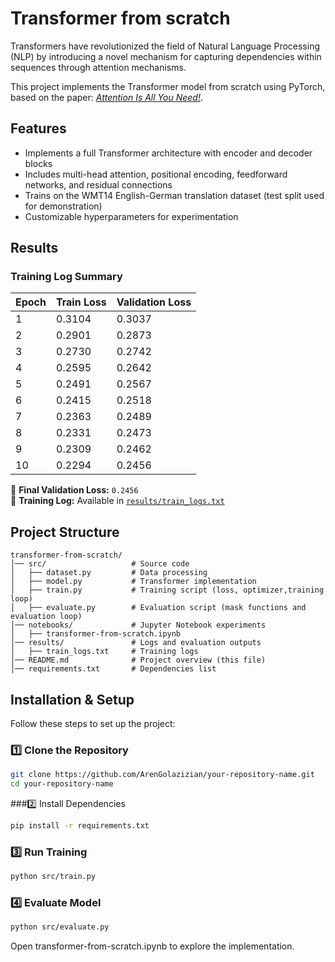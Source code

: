 # Transformer from scratch

Transformers have revolutionized the field of Natural Language Processing (NLP) by introducing a novel mechanism for capturing dependencies within sequences through attention mechanisms. 

This project implements the Transformer model from scratch using PyTorch, based on the paper: [*Attention Is All You Need!*](https://arxiv.org/abs/1706.03762).

##  Features

- Implements a full Transformer architecture with encoder and decoder blocks
- Includes multi-head attention, positional encoding, feedforward networks, and residual connections
- Trains on the WMT14 English-German translation dataset (test split used for demonstration)
- Customizable hyperparameters for experimentation

##  Results
### Training Log Summary
| Epoch | Train Loss | Validation Loss |
|-------|-----------|----------------|
| 1     | 0.3104    | 0.3037         |
| 2     | 0.2901    | 0.2873         |
| 3     | 0.2730    | 0.2742         |
| 4     | 0.2595    | 0.2642         |
| 5     | 0.2491    | 0.2567         |
| 6     | 0.2415    | 0.2518         |
| 7     | 0.2363    | 0.2489         |
| 8     | 0.2331    | 0.2473         |
| 9     | 0.2309    | 0.2462         |
| 10    | 0.2294    | 0.2456         |

🔹 **Final Validation Loss:** `0.2456`  
🔹 **Training Log:** Available in [`results/train_logs.txt`](results/train_logs.txt)

##  Project Structure
```plaintext
transformer-from-scratch/
│── src/                   # Source code
│   ├── dataset.py         # Data processing
│   ├── model.py           # Transformer implementation
│   ├── train.py           # Training script (loss, optimizer,training loop)
│   ├── evaluate.py        # Evaluation script (mask functions and evaluation loop)
│── notebooks/             # Jupyter Notebook experiments
│   ├── transformer-from-scratch.ipynb
│── results/               # Logs and evaluation outputs
│   ├── train_logs.txt     # Training logs
│── README.md              # Project overview (this file)
│── requirements.txt       # Dependencies list
```

##  Installation & Setup

Follow these steps to set up the project:

### 1️⃣ Clone the Repository
```bash
git clone https://github.com/ArenGolazizian/your-repository-name.git
cd your-repository-name
```
###2️⃣ Install Dependencies
```bash
pip install -r requirements.txt
```
### 3️⃣ Run Training
```bash
python src/train.py
```
### 4️⃣ Evaluate Model
```bash
python src/evaluate.py
```
Open transformer-from-scratch.ipynb to explore the implementation.
